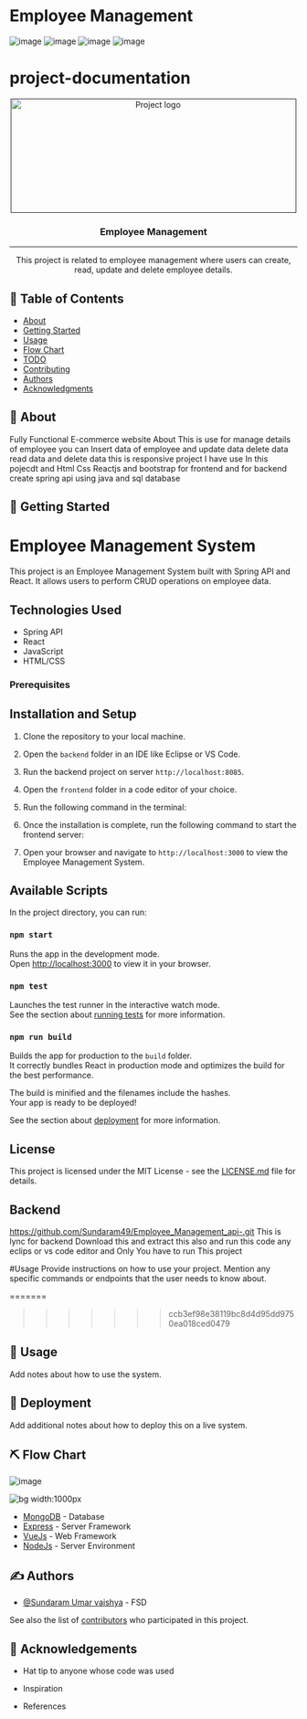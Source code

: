 

# Employee Management 

![image](https://user-images.githubusercontent.com/86216867/235084303-c69d6a7b-9327-4935-a263-8aa0d7261bd4.png)
![image](https://user-images.githubusercontent.com/86216867/235084419-4ac26e8c-4000-4c70-a193-99b7fe7e573f.png)
![image](https://user-images.githubusercontent.com/86216867/235084432-a3dc4d7a-c7d2-4143-96b0-29b6673fb418.png)
![image](https://user-images.githubusercontent.com/86216867/235084485-be83f24d-2c90-4965-9a59-cbe7ae4ff305.png)


# project-documentation

<p align="center">
  <a href="" rel="noopener">
 <img width=500px height=200px src="swag.png" alt="Project logo"></a>
</p>



<h3 align="center">Employee Management</h3>

---

<p align="center">
 This project is related to employee management where users can create, read, update and delete employee details.
    <br/> 
</p> 

## 📝 Table of Contents
- [About](#about)
- [Getting Started](#getting_started)
- [Usage](#usage)
- [Flow Chart](#flowchart)
- [TODO](../TODO.md)
- [Contributing](../CONTRIBUTING.md)
- [Authors](#authors)
- [Acknowledgments](#acknowledgement)

## 🧐 About <a name = "about"></a>
Fully Functional E-commerce website About This is use for manage details of employee you can Insert data of employee and update data delete data read data and delete data this is responsive project I have use In this pojecdt and Html Css Reactjs and bootstrap for frontend and for backend create spring api using java and sql database

## 🏁 Getting Started <a name = "getting_started"></a>




# Employee Management System

This project is an Employee Management System built with Spring API and React. It allows users to perform CRUD operations on employee data.

## Technologies Used

* Spring API
* React
* JavaScript
* HTML/CSS


### Prerequisites
## Installation and Setup

1. Clone the repository to your local machine.
2. Open the `backend` folder in an IDE like Eclipse or VS Code.
3. Run the backend project on server `http://localhost:8085`.
4. Open the `frontend` folder in a code editor of your choice.
5. Run the following command in the terminal: 

6. Once the installation is complete, run the following command to start the frontend server: 


7. Open your browser and navigate to `http://localhost:3000` to view the Employee Management System.

## Available Scripts

In the project directory, you can run:

### `npm start`

Runs the app in the development mode.\
Open [http://localhost:3000](http://localhost:3000) to view it in your browser.

### `npm test`

Launches the test runner in the interactive watch mode.\
See the section about [running tests](https://create-react-app.dev/docs/running-tests/) for more information.

### `npm run build`

Builds the app for production to the `build` folder.\
It correctly bundles React in production mode and optimizes the build for the best performance.

The build is minified and the filenames include the hashes.\
Your app is ready to be deployed!

See the section about [deployment](https://create-react-app.dev/docs/deployment/) for more information.

## License

This project is licensed under the MIT License - see the [LICENSE.md](LICENSE.md) file for details.


## Backend 

https://github.com/Sundaram49/Employee_Management_api-.git
This is lync for backend Download this and extract this also and run this code any eclips or vs code editor and 
Only You have to run This project 


#Usage
Provide instructions on how to use your project. Mention any specific commands or endpoints that the user needs to know about.


=======
>>>>>>> ccb3ef98e38119bc8d4d95dd9750ea018ced0479
## 🎈 Usage <a name="usage"></a>
Add notes about how to use the system.

## 🚀 Deployment <a name = "deployment"></a>
Add additional notes about how to deploy this on a live system.

## ⛏️ Flow Chart <a name = "flowchart">
![image](https://user-images.githubusercontent.com/86216867/235081349-51b9921c-52ac-4f69-b4b1-21bd031974c7.png)
               

</a>

![bg width:1000px](./swagindiaflowchart.png)

- [MongoDB](https://www.mongodb.com/) - Database
- [Express](https://expressjs.com/) - Server Framework
- [VueJs](https://vuejs.org/) - Web Framework
- [NodeJs](https://nodejs.org/en/) - Server Environment

## ✍️ Authors <a name = "authors"></a>
- [@Sundaram Umar vaishya](https://github.com/kylelobo) - FSD

See also the list of [contributors](https://github.com/kylelobo/The-Documentation-Compendium/contributors) who participated in this project.

## 🎉 Acknowledgements <a name = "acknowledgement"></a>
- Hat tip to anyone whose code was used
- Inspiration
  
- References










